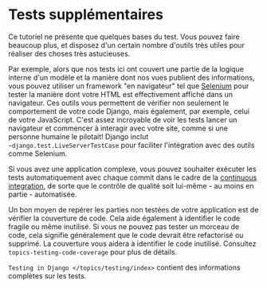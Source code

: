 # Tests supplémentaires

Ce tutoriel ne présente que quelques bases du test. Vous pouvez faire beaucoup plus, et disposez d'un certain nombre d'outils très utiles pour réaliser des choses très astucieuses.

Par exemple, alors que nos tests ici ont couvert une partie de la logique interne d'un modèle et la manière dont nos vues publient des informations, vous pouvez utiliser un framework "en navigateur" tel que [Selenium](https://www.selenium.dev/) pour tester la manière dont votre HTML est effectivement affiché dans un navigateur. Ces outils vous permettent de vérifier non seulement le comportement de votre code Django, mais également, par exemple, celui de votre JavaScript. C'est assez incroyable de voir les tests lancer un navigateur et commencer à interagir avec votre site, comme si une personne humaine le pilotait! Django inclut `~django.test.LiveServerTestCase` pour faciliter l'intégration avec des outils comme Selenium.

Si vous avez une application complexe, vous pouvez souhaiter exécuter les tests automatiquement avec chaque commit dans le cadre de la [continuous integration](https://en.wikipedia.org/wiki/Continuous_integration), de sorte que le contrôle de qualité soit lui-même - au moins en partie - automatisée.

Un bon moyen de repérer les parties non testées de votre application est de vérifier la couverture de code. Cela aide également à identifier le code fragile ou même inutilisé. Si vous ne pouvez pas tester un morceau de code, cela signifie généralement que le code devrait être refactorisé ou supprimé. La couverture vous aidera à identifier le code inutilisé. Consultez `topics-testing-code-coverage` pour plus de détails.

`Testing in Django </topics/testing/index>` contient des informations complètes sur les tests.
